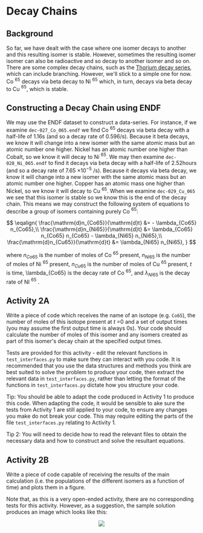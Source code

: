 # Decay Chains

## Background

So far, we have dealt with the case where one isomer decays to another and this resulting isomer is stable. However, sometimes the resulting isomer isomer can also be radioactive and so decay to another isomer and so on. There are some complex decay chains, such as the [Thorium decay series](https://en.wikipedia.org/wiki/Decay_chain#Thorium_series), which can include branching. However, we'll stick to a simple one for now. Co $^{65}$ decays via beta decay to Ni $^{65}$ which, in turn, decays via beta decay to Cu $^{65}$, which is stable.

## Constructing a Decay Chain using ENDF

We may use the ENDF dataset to construct a data-series. For instance, if we examine ```dec-027_Co_065.endf``` we find Co $^{65}$ decays via beta decay with a half-life of 1.16s (and so a decay rate of 0.596/s). Because it beta decays, we know it will change into a new isomer with the same atomic mass but an atomic number one higher. Nickel has an atomic number one higher than Cobalt, so we know it will decay to Ni $^{65}$. We may then examine ```dec-028_Ni_065.endf``` to find it decays via beta decay with a half-life of 2.52hours (and so a decay rate of 7.65 $\times 10^{-5}$ /s). Because it decays via beta decay, we know it will change into a new isomer with the same atomic mass but an atomic number one higher. Copper has an atomic mass one higher than Nickel, so we know it will decay to Cu $^{65}$. When we examine ```dec-029_Cu_065``` we see that this isomer is stable so we know this is the end of the decay chain. This means we may construct the following system of equations to describe a group of isomers containing purely Co $^{65}$:

$$ \eqalign{
\frac{\mathrm{d}n_{Co65}}{\mathrm{d}t} &= - \lambda_{Co65} n_{Co65},\\
\frac{\mathrm{d}n_{Ni65}}{\mathrm{d}t} &= \lambda_{Co65} n_{Co65} n_{Co65} - \lambda_{Ni65} n_{Ni65},\\
\frac{\mathrm{d}n_{Cu65}}{\mathrm{d}t} &=  \lambda_{Ni65} n_{Ni65},
}
$$

where $n_{Co65}$ is the number of moles of Co $^{65}$ present, $n_{Ni65}$ is the number of moles of Ni $^{65}$ present, $n_{Cu65}$ is the number of moles of Cu $^{65}$ present, $t$ is time, \lambda_{Co65} is the decay rate of Co $^{65}$, and $\lambda_{Ni65}$ is the decay rate of NI $^{65}$ .

## Activity 2A

Write a piece of code which receives the name of an isotope (e.g. ```Co65```), the number of moles of this isotope present at $t$ =0 and a set of output times (you may assume the first output time is always 0s). Your code should calculate the number of moles of this isomer and any isomers created as part of this isomer's decay chain at the specified output times. 

Tests are provided for this activity - edit the relevant functions in ```test_interfaces.py``` to make sure they can interact with you code. It is recommended that you use the data structures and methods you think are best suited to solve the problem to produce your code, then extract the relevant data in ```test_interfaces.py```, rather than letting the format of the functions in ```test_interfaces.py``` dictate how you structure your code.

Tip: You should be able to adapt the code produced in Activity 1 to produce this code. When adapting the code, it would be sensible to ake sure the tests from Activity 1 are still applied to your code, to ensure any changes you make do not break your code. This may require editing the parts of the file ```test_interfaces.py``` relating to Activity 1.

Tip 2: You will need to decide how to read the relevant files to obtain the necessary data and how to construct and solve the resultant equations.

## Activity 2B

Write a piece of code capable of receiving the results of the main calculation (i.e. the populations of the different isomers as a function of time) and plots them in a figure.

Note that, as this is a very open-ended activity, there are no corresponding tests for this activity. However, as a suggestion, the sample solution produces an image which looks like this:

<p align="center">
  <img src="https://github.com/coolernato/Decay-Chains/blob/main/resources/sample_output.png" />
</p>

